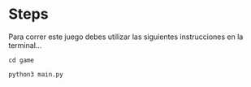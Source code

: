 # Steps

Para correr este juego debes utilizar las siguientes instrucciones en la terminal...

~~~shell
cd game

python3 main.py
~~~